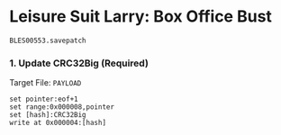 # Leisure Suit Larry: Box Office Bust 

`BLES00553.savepatch`

### 1. Update CRC32Big (Required)

Target File: `PAYLOAD`

```
set pointer:eof+1
set range:0x000008,pointer
set [hash]:CRC32Big
write at 0x000004:[hash]
```

